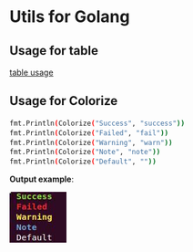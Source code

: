 # Utils for Golang


## Usage for table

[table usage](./table.md)

## Usage for Colorize

```bash
fmt.Println(Colorize("Success", "success"))
fmt.Println(Colorize("Failed", "fail"))
fmt.Println(Colorize("Warning", "warn"))
fmt.Println(Colorize("Note", "note"))
fmt.Println(Colorize("Default", ""))
```

**Output example**:

![](./images/color-print.jpg)